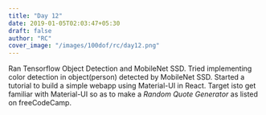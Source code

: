 ```yaml
---
title: "Day 12"
date: 2019-01-05T02:03:47+05:30
draft: false
author: "RC"
cover_image: "/images/100dof/rc/day12.png"
---
```


Ran Tensorflow Object Detection and MobileNet SSD. Tried implementing color detection in object(person) detected by MobileNet SSD. Started a tutorial to build a simple webapp using Material-UI in React. Target isto get familiar with Material-UI so as to make a _Random Quote Generator_ as listed on freeCodeCamp.